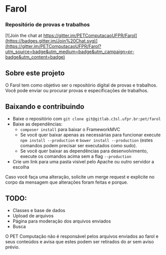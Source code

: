 # Farol
### Repositório de provas e trabalhos
[![Join the chat at https://gitter.im/PETComputacaoUFPR/Farol](https://badges.gitter.im/Join%20Chat.svg)](https://gitter.im/PETComputacaoUFPR/Farol?utm_source=badge&utm_medium=badge&utm_campaign=pr-badge&utm_content=badge)

## Sobre este projeto
O Farol tem como objetivo ser o repositório digital de provas e trabalhos. Você pode enviar ou procurar provas e especificações de trabalhos.

## Baixando e contribuindo
* Baixe o repositório com `git clone git@gitlab.c3sl.ufpr.br:pet/farol`
* Baixe as dependências:
    * `composer install` para baixar o FrameworkMVC
    * Se você quer baixar apenas as necessárias para funcionar execute `npm install --production` e `bower install --production` (estes comandos podem precisar ser executados como sudo).
    * Se você quer baixar as dependências para desenvolvimento, execute os comandos acima sem a flag `--production`
* Crie um link para uma pasta visível pelo Apache ou outro servidor a escolha

Caso você faça uma alteração, solicite um merge request e explicite no corpo da mensagem que alterações foram feitas e porque.

## TODO:
* Classes e base de dados
* Upload de arquivos
* Página para moderação dos arquivos enviados
* Busca

O PET Computação não é responsável pelos arquivos enviados ao farol e seus conteúdos e avisa que estes podem ser retirados do ar sem aviso prévio.